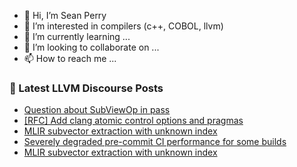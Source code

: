 - 👋 Hi, I’m Sean Perry
- 👀 I’m interested in compilers (c++, COBOL, llvm)
- 🌱 I’m currently learning ...
- 💞️ I’m looking to collaborate on ...
- 📫 How to reach me ...

<!---
s66perry/s66perry is a ✨ special ✨ repository because its `README.md` (this file) appears on your GitHub profile.
You can click the Preview link to take a look at your changes.
--->
### 📕 Latest LLVM Discourse Posts

<!-- DISCOURSE-LLVM:START -->
- [Question about SubViewOp in pass](https://discourse.llvm.org/t/question-about-subviewop-in-pass/80751#post_1)
- [[RFC] Add clang atomic control options and pragmas](https://discourse.llvm.org/t/rfc-add-clang-atomic-control-options-and-pragmas/80641?page=2#post_22)
- [MLIR subvector extraction with unknown index](https://discourse.llvm.org/t/mlir-subvector-extraction-with-unknown-index/80732#post_3)
- [Severely degraded pre-commit CI performance for some builds](https://discourse.llvm.org/t/severely-degraded-pre-commit-ci-performance-for-some-builds/80731#post_6)
- [MLIR subvector extraction with unknown index](https://discourse.llvm.org/t/mlir-subvector-extraction-with-unknown-index/80732#post_2)
<!-- DISCOURSE-LLVM:END -->
